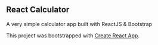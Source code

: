## React Calculator

A very simple calculator app built with ReactJS & Bootstrap

This project was bootstrapped with [Create React App](https://github.com/facebook/create-react-app).
